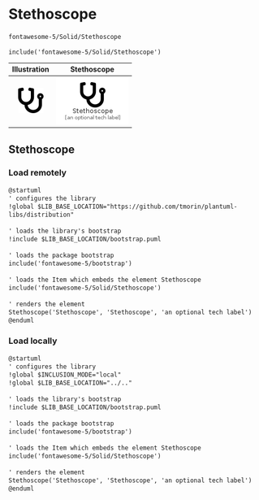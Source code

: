 # Stethoscope


```text
fontawesome-5/Solid/Stethoscope
```

```text
include('fontawesome-5/Solid/Stethoscope')
```



| Illustration | Stethoscope |
| :---: | :---: |
| ![illustration for Illustration](../../fontawesome-5/Solid/Stethoscope.png) | ![illustration for Stethoscope](../../fontawesome-5/Solid/Stethoscope.Local.png) |




## Stethoscope

### Load remotely
```plantuml
@startuml
' configures the library
!global $LIB_BASE_LOCATION="https://github.com/tmorin/plantuml-libs/distribution"

' loads the library's bootstrap
!include $LIB_BASE_LOCATION/bootstrap.puml

' loads the package bootstrap
include('fontawesome-5/bootstrap')

' loads the Item which embeds the element Stethoscope
include('fontawesome-5/Solid/Stethoscope')

' renders the element
Stethoscope('Stethoscope', 'Stethoscope', 'an optional tech label')
@enduml
```

### Load locally
```plantuml
@startuml
' configures the library
!global $INCLUSION_MODE="local"
!global $LIB_BASE_LOCATION="../.."

' loads the library's bootstrap
!include $LIB_BASE_LOCATION/bootstrap.puml

' loads the package bootstrap
include('fontawesome-5/bootstrap')

' loads the Item which embeds the element Stethoscope
include('fontawesome-5/Solid/Stethoscope')

' renders the element
Stethoscope('Stethoscope', 'Stethoscope', 'an optional tech label')
@enduml
```

